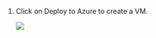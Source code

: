 1. Click on Deploy to Azure to create a VM.

    <a href="https%3A%2F%2Fraw.githubusercontent.com%2FSrivatsaMarichi%2Fvscode%2Fmaster%2Ftemplate.json" target="_blank">
    <img src="http://azuredeploy.net/deploybutton.png"/>
    </a>
